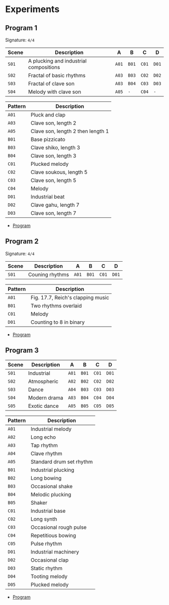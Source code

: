 # Experiments


## Program 1

Signature: `4/4`

| Scene | Description                            | A     | B     | C     | D     |
| ----- | -------------------------------------- | ----- | ----- | ----- | ----- |
| `S01` | A plucking and industrial compositions | `A01` | `B01` | `C01` | `D01` |
| `S02` | Fractal of basic rhythms               | `A03` | `B03` | `C02` | `D02` |
| `S03` | Fractal of clave son                   | `A03` | `B04` | `C03` | `D03` |
| `S04` | Melody with clave son                  | `A05` | `-`   | `C04` | `-`   |

| Pattern | Description                       |
| ------- | --------------------------------- |
| `A01`   | Pluck and clap                    |
| `A03`   | Clave son, length 2               |
| `A05`   | Clave son, length 2 then length 1 |
| `B01`   | Base pizzicato                    |
| `B03`   | Clave shiko, length 3             |
| `B04`   | Clave son, length 3               |
| `C01`   | Plucked melody                    |
| `C02`   | Clave soukous, length 5           |
| `C03`   | Clave son, length 5               |
| `C04`   | Melody                            |
| `D01`   | Industrial beat                   |
| `D02`   | Clave gahu, length 7              |
| `D03`   | Clave son, length 7               |

- [Program](P01.tar)


## Program 2

Signature: `4/4`

| Scene | Description     | A     | B     | C     | D     |
|-------|-----------------|-------|-------|-------|-------|
| `S01` | Couning rhythms | `A01` | `B01` | `C01` | `D01` |

| Pattern | Description                        |
|---------|------------------------------------|
| `A01`   | Fig. 17.7, Reich's clapping music |
| `B01`   | Two rhythms overlaid              |
| `C01`   | Melody                            |
| `D01`   | Counting to 8 in binary           |

- [Program](P02.tar)


## Program 3

| Scene | Description  | A     | B     | C     | D     |
| ----- | ------------ | ----- | ----- | ----- | ----- |
| `S01` | Industrial   | `A01` | `B01` | `C01` | `D01` |
| `S02` | Atmospheric  | `A02` | `B02` | `C02` | `D02` |
| `S03` | Dance        | `A04` | `B03` | `C03` | `D03` |
| `S04` | Modern drama | `A03` | `B04` | `C04` | `D04` |
| `S05` | Exotic dance | `A05` | `B05` | `C05` | `D05` |

| Pattern | Description              |
| ------- | ------------------------ |
| `A01`   | Industrial melody        |
| `A02`   | Long echo                |
| `A03`   | Tap rhythm               |
| `A04`   | Clave rhythm             |
| `A05`   | Standard drum set rhythm |
| `B01`   | Industrial plucking      |
| `B02`   | Long bowing              |
| `B03`   | Occasional shake         |
| `B04`   | Melodic plucking         |
| `B05`   | Shaker                   |
| `C01`   | Industrial base          |
| `C02`   | Long synth               |
| `C03`   | Occasional rough pulse   |
| `C04`   | Repetitious bowing       |
| `C05`   | Pulse rhythm             |
| `D01`   | Industrial machinery     |
| `D02`   | Occasional clap          |
| `D03`   | Static rhythm            |
| `D04`   | Tooting melody           |
| `D05`   | Plucked melody           |

- [Program](P03.tar)
